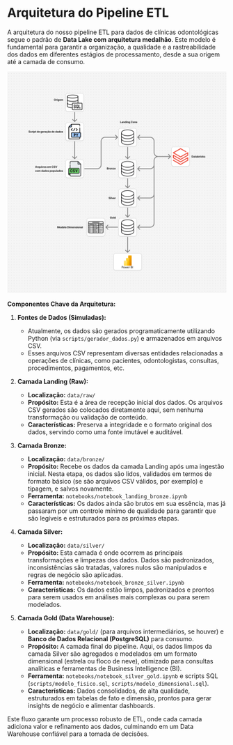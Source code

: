 # Arquitetura do Pipeline ETL

A arquitetura do nosso pipeline ETL para dados de clínicas odontológicas segue o padrão de **Data Lake com arquitetura medalhão**. Este modelo é fundamental para garantir a organização, a qualidade e a rastreabilidade dos dados em diferentes estágios de processamento, desde a sua origem até a camada de consumo.

![Diagrama da Arquitetura ETL](../img/arquitetura_etl.png)


**Componentes Chave da Arquitetura:**

1.  **Fontes de Dados (Simuladas):**
    * Atualmente, os dados são gerados programaticamente utilizando Python (via `scripts/gerador_dados.py`) e armazenados em arquivos CSV.
    * Esses arquivos CSV representam diversas entidades relacionadas a operações de clínicas, como pacientes, odontologistas, consultas, procedimentos, pagamentos, etc.

2.  **Camada Landing (Raw):**
    * **Localização:** `data/raw/`
    * **Propósito:** Esta é a área de recepção inicial dos dados. Os arquivos CSV gerados são colocados diretamente aqui, sem nenhuma transformação ou validação de conteúdo.
    * **Características:** Preserva a integridade e o formato original dos dados, servindo como uma fonte imutável e auditável.

3.  **Camada Bronze:**
    * **Localização:** `data/bronze/`
    * **Propósito:** Recebe os dados da camada Landing após uma ingestão inicial. Nesta etapa, os dados são lidos, validados em termos de formato básico (se são arquivos CSV válidos, por exemplo) e tipagem, e salvos novamente.
    * **Ferramenta:** `notebooks/notebook_landing_bronze.ipynb`
    * **Características:** Os dados ainda são brutos em sua essência, mas já passaram por um controle mínimo de qualidade para garantir que são legíveis e estruturados para as próximas etapas.

4.  **Camada Silver:**
    * **Localização:** `data/silver/`
    * **Propósito:** Esta camada é onde ocorrem as principais transformações e limpezas dos dados. Dados são padronizados, inconsistências são tratadas, valores nulos são manipulados e regras de negócio são aplicadas.
    * **Ferramenta:** `notebooks/notebook_bronze_silver.ipynb`
    * **Características:** Os dados estão limpos, padronizados e prontos para serem usados em análises mais complexas ou para serem modelados.

5.  **Camada Gold (Data Warehouse):**
    * **Localização:** `data/gold/` (para arquivos intermediários, se houver) e **Banco de Dados Relacional (PostgreSQL)** para consumo.
    * **Propósito:** A camada final do pipeline. Aqui, os dados limpos da camada Silver são agregados e modelados em um formato dimensional (estrela ou floco de neve), otimizado para consultas analíticas e ferramentas de Business Intelligence (BI).
    * **Ferramenta:** `notebooks/notebook_silver_gold.ipynb` e scripts SQL (`scripts/modelo_fisico.sql`, `scripts/modelo_dimensional.sql`).
    * **Características:** Dados consolidados, de alta qualidade, estruturados em tabelas de fato e dimensão, prontos para gerar insights de negócio e alimentar dashboards.

Este fluxo garante um processo robusto de ETL, onde cada camada adiciona valor e refinamento aos dados, culminando em um Data Warehouse confiável para a tomada de decisões.
